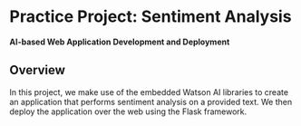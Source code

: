 # Practice Project: Sentiment Analysis

**AI-based Web Application Development and Deployment**

## Overview

In this project, we make use of the embedded Watson AI libraries to create an application that performs sentiment analysis on a provided text. We then deploy the application over the web using the Flask framework.